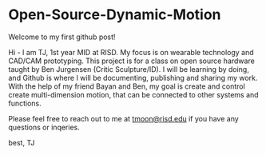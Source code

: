# Open-Source-Dynamic-Motion
Welcome to my first github post! 

Hi - I am TJ, 1st year MID at RISD. My focus is on wearable technology and CAD/CAM prototyping. This project is for a class on open source hardware taught by Ben Jurgensen (Critic Sculpture/ID). I will be learning by doing, and Github is where I will be documenting, publishing and sharing my work. With the help of my friend Bayan and Ben, my goal is create and control create multi-dimension motion, that can be connected to other systems and functions.

Please feel free to reach out to me at <a href="mailto:tmoon@risd.edu">tmoon@risd.edu</a> if you have any questions or inqeries. 

best,
TJ
